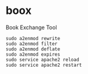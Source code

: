 # boox
Book Exchange Tool

```
sudo a2enmod rewrite
sudo a2enmod filter
sudo a2enmod deflate
sudo a2enmod expires
sudo service apache2 reload
sudo service apache2 restart